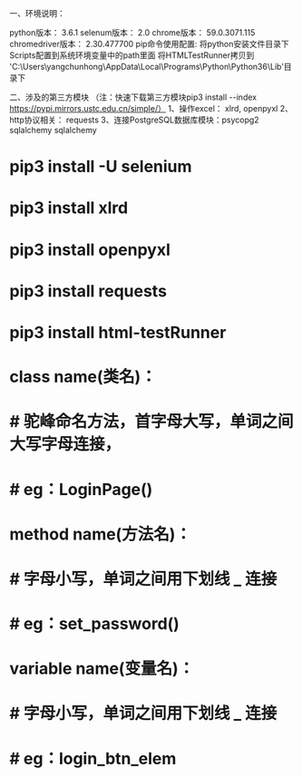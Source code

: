 一、环境说明：

python版本：       3.6.1
selenum版本：      2.0
chrome版本：       59.0.3071.115
chromedriver版本： 2.30.477700
pip命令使用配置:   将python安装文件目录下Scripts配置到系统环境变量中的path里面
将HTMLTestRunner拷贝到 'C:\Users\yangchunhong\AppData\Local\Programs\Python\Python36\Lib'目录下

二、涉及的第三方模块
（注：快速下载第三方模块pip3 install --index https://pypi.mirrors.ustc.edu.cn/simple/）
1、操作excel： xlrd, openpyxl
2、http协议相关：  requests
3、连接PostgreSQL数据库模块：psycopg2 
 sqlalchemy  sqlalchemy

# pip3 install -U selenium
# pip3 install xlrd
# pip3 install openpyxl
# pip3 install requests
# pip3 install html-testRunner


<!-- 代码规范 -->
# class name(类名)：
# # 驼峰命名方法，首字母大写，单词之间大写字母连接，
# # eg：LoginPage()

# method name(方法名)：
# # 字母小写，单词之间用下划线 _ 连接
# # eg：set_password()

# variable name(变量名)：
# # 字母小写，单词之间用下划线 _ 连接
# # eg：login_btn_elem
